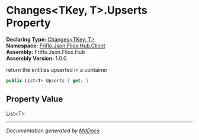 ﻿<!--  
  <auto-generated>   
    The contents of this file were generated by a tool.  
    Changes to this file may be list if the file is regenerated  
  </auto-generated>   
-->

# Changes\<TKey, T\>.Upserts Property

**Declaring Type:** [Changes\<TKey, T\>](../index.md)  
**Namespace:** [Friflo.Json.Fliox.Hub.Client](../../index.md)  
**Assembly:** Friflo.Json.Fliox.Hub  
**Assembly Version:** 1.0.0

 return the entities upserted in a container 

```csharp
public List<T> Upserts { get; }
```

## Property Value

List\<T\>

___

*Documentation generated by [MdDocs](https://github.com/ap0llo/mddocs)*
